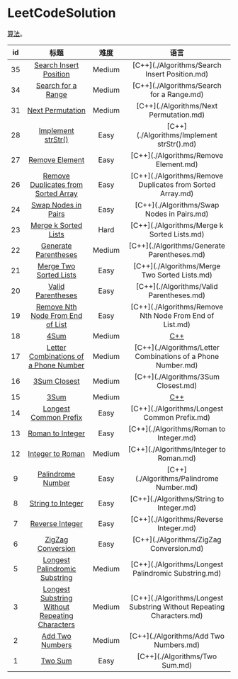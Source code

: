 
LeetCodeSolution
=================
[算法](https://leetcode.com/problemset/algorithms/)。

|id|标题|难度|语言|
|:--:|:--:|:--:|:--:|
|35|[Search Insert Position](https://leetcode.com/problems/search-insert-position)|Medium|[C++](./Algorithms/Search Insert Position.md)|
|34|[Search for a Range](https://leetcode.com/problems/search-for-a-range)|Medium|[C++](./Algorithms/Search for a Range.md)|
|31|[Next Permutation](https://leetcode.com/problems/next-permutation)|Medium|[C++](./Algorithms/Next Permutation.md)|
|28|[Implement strStr()](https://leetcode.com/problems/implement-strstr())|Easy|[C++](./Algorithms/Implement strStr().md)|
|27|[Remove Element](https://leetcode.com/problems/remove-element)|Easy|[C++](./Algorithms/Remove Element.md)|
|26|[Remove Duplicates from Sorted Array](https://leetcode.com/problems/remove-duplicates-from-sorted-array)|Easy|[C++](./Algorithms/Remove Duplicates from Sorted Array.md)|
|24|[Swap Nodes in Pairs](https://leetcode.com/problems/swap-nodes-in-pairs)|Easy|[C++](./Algorithms/Swap Nodes in Pairs.md)|
|23|[Merge k Sorted Lists](https://leetcode.com/problems/merge-k-sorted-lists)|Hard|[C++](./Algorithms/Merge k Sorted Lists.md)|
|22|[Generate Parentheses](https://leetcode.com/problems/generate-parentheses)|Medium|[C++](./Algorithms/Generate Parentheses.md)|
|21|[Merge Two Sorted Lists](https://leetcode.com/problems/merge-two-sorted-lists)|Easy|[C++](./Algorithms/Merge Two Sorted Lists.md)|
|20|[Valid Parentheses](https://leetcode.com/problems/valid-parentheses)|Easy|[C++](./Algorithms/Valid Parentheses.md)|
|19|[Remove Nth Node From End of List](https://leetcode.com/problems/remove-nth-node-from-end-of-list)|Easy|[C++](./Algorithms/Remove Nth Node From End of List.md)|
|18|[4Sum](https://leetcode.com/problems/4sum)|Medium|[C++](./Algorithms/4Sum.md)|
|17|[Letter Combinations of a Phone Number](https://leetcode.com/problems/letter-combinations-of-a-phone-number)|Medium|[C++](./Algorithms/Letter Combinations of a Phone Number.md)|
|16|[3Sum Closest](https://leetcode.com/problems/3sum-closest)|Medium|[C++](./Algorithms/3Sum Closest.md)|
|15|[3Sum](https://leetcode.com/problems/3sum)|Medium|[C++](./Algorithms/3Sum.md)|
|14|[Longest Common Prefix](https://leetcode.com/problems/longest-common-prefix)|Easy|[C++](./Algorithms/Longest Common Prefix.md)|
|13|[Roman to Integer](https://leetcode.com/problems/roman-to-integer)|Easy|[C++](./Algorithms/Roman to Integer.md)|
|12|[Integer to Roman](https://leetcode.com/problems/integer-to-roman)|Medium|[C++](./Algorithms/Integer to Roman.md)|
|9|[Palindrome Number](https://leetcode.com/problems/palindrome-number)|Easy|[C++](./Algorithms/Palindrome Number.md)|
|8|[String to Integer](https://leetcode.com/problems/string-to-integer)|Easy|[C++](./Algorithms/String to Integer.md)|
|7|[Reverse Integer](https://leetcode.com/problems/reverse-integer)|Easy|[C++](./Algorithms/Reverse Integer.md)|
|6|[ZigZag Conversion](https://leetcode.com/problems/zigzag-conversion)|Easy|[C++](./Algorithms/ZigZag Conversion.md)|
|5|[Longest Palindromic Substring](https://leetcode.com/problems/longest-palindromic-substring)|Medium|[C++](./Algorithms/Longest Palindromic Substring.md)|
|3|[Longest Substring Without Repeating Characters](https://leetcode.com/problems/longest-substring-without-repeating-characters)|Medium|[C++](./Algorithms/Longest Substring Without Repeating Characters.md)|
|2|[Add Two Numbers](https://leetcode.com/problems/add-two-numbers)|Medium|[C++](./Algorithms/Add Two Numbers.md)|
|1|[Two Sum](https://leetcode.com/problems/two-sum)|Easy|[C++](./Algorithms/Two Sum.md)|
